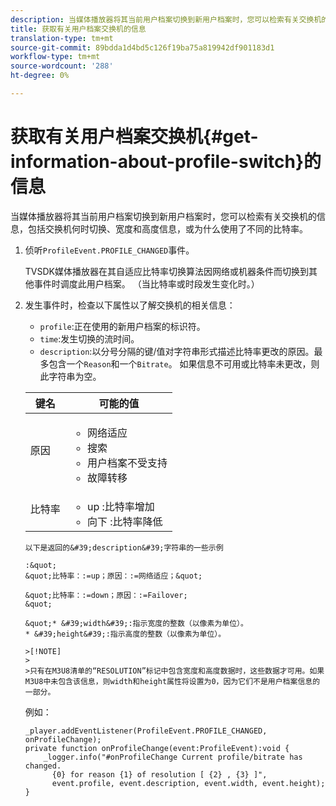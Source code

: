 ```yaml
---
description: 当媒体播放器将其当前用户档案切换到新用户档案时，您可以检索有关交换机的信息，包括交换机何时切换、宽度和高度信息，或为什么使用了不同的比特率。
title: 获取有关用户档案交换机的信息
translation-type: tm+mt
source-git-commit: 89bdda1d4bd5c126f19ba75a819942df901183d1
workflow-type: tm+mt
source-wordcount: '288'
ht-degree: 0%

---
```



# 获取有关用户档案交换机{#get-information-about-profile-switch}的信息

当媒体播放器将其当前用户档案切换到新用户档案时，您可以检索有关交换机的信息，包括交换机何时切换、宽度和高度信息，或为什么使用了不同的比特率。

1. 侦听`ProfileEvent.PROFILE_CHANGED`事件。

   TVSDK媒体播放器在其自适应比特率切换算法因网络或机器条件而切换到其他事件时调度此用户档案。 （当比特率或时段发生变化时。）
1. 发生事件时，检查以下属性以了解交换机的相关信息：

   * `profile`:正在使用的新用户档案的标识符。
   * `time`:发生切换的流时间。
   * `description`:以分号分隔的键/值对字符串形式描述比特率更改的原因。最多包含一个`Reason`和一个`Bitrate`。 如果信息不可用或比特率未更改，则此字符串为空。

   <table id="table_E400FD9C57FF40CBAC14AF6847CD8301"> 
    <thead> 
      <tr> 
      <th colname="col1" class="entry"> 键名 </th> 
      <th colname="col2" class="entry"> 可能的值 </th> 
      </tr> 
    </thead>
    <tbody> 
      <tr> 
      <td colname="col1"> <span class="codeph"> 原因  </span> </td> 
      <td colname="col2"> 
       <ul id="ul_37DDE3F297634ED6B47DF5D73F969369"> 
       <li id="li_E374B029E1AF40689D70A9D30E057C5B">网络适应 </li> 
       <li id="li_753862EEF1C9474EA8E20C89F5EF5D8D">搜索 </li> 
       <li id="li_EC14923F92CF4D11A47928A8D2DE6D8B">用户档案不受支持 </li> 
       <li id="li_695AB4A89C9D4833AF6D8B6424FC912B">故障转移 </li> 
       </ul> </td> 
      </tr> 
      <tr> 
      <td colname="col1"> <span class="codeph"> 比特率  </span> </td> 
      <td colname="col2"> 
       <ul id="ul_1B49BD90A91147359712E1AFD8877E23"> 
       <li id="li_1C8E593C65D34742B14A8D0EAD43E0A9"> <span class="codeph"> up  </span>:比特率增加 </li> 
       <li id="li_B1A00E3985A849B6855E15CF70D79BB8"> <span class="codeph"> 向下 </span>:比特率降低 </li> 
       </ul> </td> 
      </tr> 
    </tbody>
</table>

    以下是返回的&#39;description&#39;字符串的一些示例
    
    :&quot;
    &quot;比特率：:=up；原因：:=网络适应；&quot;
    
    &quot;比特率：:=down；原因：:=Failover;
    &quot;
    
    &quot;* &#39;width&#39;:指示宽度的整数（以像素为单位）。
    * &#39;height&#39;:指示高度的整数（以像素为单位）。
    
    >[!NOTE]
    >
    >只有在M3U8清单的“RESOLUTION”标记中包含宽度和高度数据时，这些数据才可用。如果M3U8中未包含该信息，则width和height属性将设置为0，因为它们不是用户档案信息的一部分。

<!--<a id="example_A713D420AE2E4E3CB7B78C6BC732BE90"></a>-->

例如：

```
_player.addEventListener(ProfileEvent.PROFILE_CHANGED, onProfileChange); 
private function onProfileChange(event:ProfileEvent):void { 
    _logger.info("#onProfileChange Current profile/bitrate has changed.  
      {0} for reason {1} of resolution [ {2} , {3} ]",  
      event.profile, event.description, event.width, event.height); 
}
```
